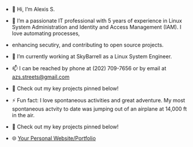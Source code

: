 - 👋 Hi, I’m Alexis S.

- 🌟 I’m a passionate IT professional with 5 years of experience in Linux System Administration and Identity and Access Management (IAM). I love automating processes,

- enhancing secutiry, and contributing to open source projects.

- 🌱 I’m currently working at SkyBarrell as a Linux System Engineer.

- 📫 I can be reached by phone at (202) 709-7656 or by email at azs.streets@gmail.com

- 🚀 Check out my key projects pinned below!

- ⚡ Fun fact: I love spontaneous activities and great adventure. My most spontaneous actvity to date was jumping out of an airplane at 14,000 ft in the air.

- 🚀 Check out my key projects pinned below!

- 🌐 [Your Personal Website/Portfolio](https://yourwebsite.com)

<!---
AZSO1994/AZSO1994 is a ✨ special ✨ repository because its `README.md` (this file) appears on your GitHub profile.
You can click the Preview link to take a look at your changes.
--->
